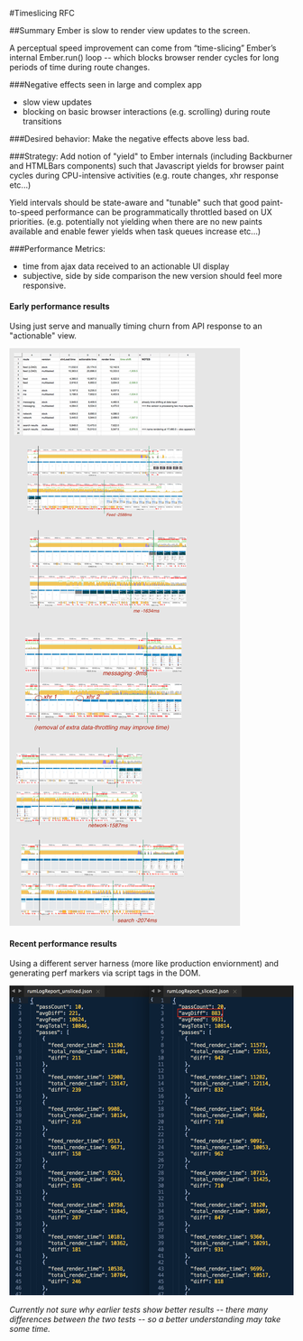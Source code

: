 #Timeslicing RFC

##Summary
Ember is slow to render view updates to the screen.

A perceptual speed improvement can come from “time-slicing” Ember’s internal Ember.run() loop -- which blocks browser render cycles for long periods of time during route changes.

###Negative effects seen in large and complex app
- slow view updates
- blocking on basic browser interactions (e.g. scrolling) during route transitions

###Desired behavior:
Make the negative effects above less bad.

###Strategy:
Add notion of "yield" to Ember internals (including Backburner and HTMLBars components) such that Javascript yields for browser paint cycles during CPU-intensive activities (e.g. route changes, xhr response etc...)

Yield intervals should be state-aware and "tunable" such that good paint-to-speed performance can be programmatically throttled based on UX priorities. (e.g. potentially not yielding when there are no new paints available and enable fewer yields when task queues increase etc...)

###Performance Metrics:
- time from ajax data received to an actionable UI display
- subjective, side by side comparison the new version should feel more responsive.


#### Early performance results
Using just serve and manually timing churn from API response to an "actionable" view.

![./earlyPOC.png](./earlyPOC.png)


#### Recent performance results
Using a different server harness (more like production enviornment) and generating perf markers via script tags in the DOM.

![./rumTests.png](./rumTests.png)

*Currently not sure why earlier tests show better results -- there many differences between the two tests -- so a better understanding may take some time.*

